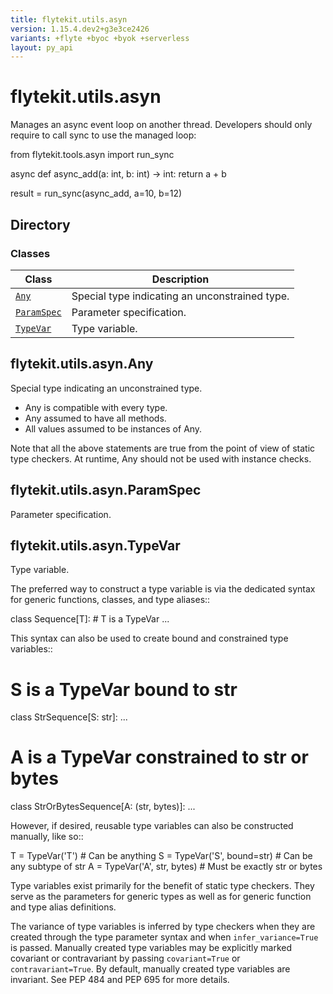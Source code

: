 ```yaml
---
title: flytekit.utils.asyn
version: 1.15.4.dev2+g3e3ce2426
variants: +flyte +byoc +byok +serverless
layout: py_api
---
```


# flytekit.utils.asyn

Manages an async event loop on another thread. Developers should only require to call
sync to use the managed loop:

from flytekit.tools.asyn import run_sync

async def async_add(a: int, b: int) -> int:
    return a + b

result = run_sync(async_add, a=10, b=12)

## Directory

### Classes

| Class | Description |
|-|-|
| [`Any`](.././flytekit.utils.asyn#flytekitutilsasynany) | Special type indicating an unconstrained type. |
| [`ParamSpec`](.././flytekit.utils.asyn#flytekitutilsasynparamspec) | Parameter specification. |
| [`TypeVar`](.././flytekit.utils.asyn#flytekitutilsasyntypevar) | Type variable. |

## flytekit.utils.asyn.Any

Special type indicating an unconstrained type.

- Any is compatible with every type.
- Any assumed to have all methods.
- All values assumed to be instances of Any.

Note that all the above statements are true from the point of view of
static type checkers. At runtime, Any should not be used with instance
checks.


## flytekit.utils.asyn.ParamSpec

Parameter specification.


## flytekit.utils.asyn.TypeVar

Type variable.

The preferred way to construct a type variable is via the dedicated
syntax for generic functions, classes, and type aliases::

class Sequence[T]:  # T is a TypeVar
...

This syntax can also be used to create bound and constrained type
variables::

# S is a TypeVar bound to str
class StrSequence[S: str]:
...

# A is a TypeVar constrained to str or bytes
class StrOrBytesSequence[A: (str, bytes)]:
...

However, if desired, reusable type variables can also be constructed
manually, like so::

T = TypeVar('T')  # Can be anything
S = TypeVar('S', bound=str)  # Can be any subtype of str
A = TypeVar('A', str, bytes)  # Must be exactly str or bytes

Type variables exist primarily for the benefit of static type
checkers.  They serve as the parameters for generic types as well
as for generic function and type alias definitions.

The variance of type variables is inferred by type checkers when they
are created through the type parameter syntax and when
``infer_variance=True`` is passed. Manually created type variables may
be explicitly marked covariant or contravariant by passing
``covariant=True`` or ``contravariant=True``. By default, manually
created type variables are invariant. See PEP 484 and PEP 695 for more
details.


